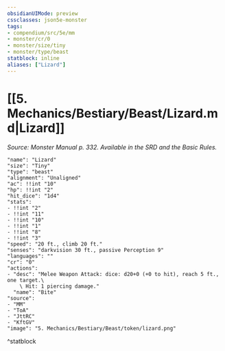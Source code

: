 ```yaml
---
obsidianUIMode: preview
cssclasses: json5e-monster
tags:
- compendium/src/5e/mm
- monster/cr/0
- monster/size/tiny
- monster/type/beast
statblock: inline
aliases: ["Lizard"]
---
```

# [[5. Mechanics/Bestiary/Beast/Lizard.md|Lizard]]
*Source: Monster Manual p. 332. Available in the SRD and the Basic Rules.*  

```statblock
"name": "Lizard"
"size": "Tiny"
"type": "beast"
"alignment": "Unaligned"
"ac": !!int "10"
"hp": !!int "2"
"hit_dice": "1d4"
"stats":
- !!int "2"
- !!int "11"
- !!int "10"
- !!int "1"
- !!int "8"
- !!int "3"
"speed": "20 ft., climb 20 ft."
"senses": "darkvision 30 ft., passive Perception 9"
"languages": ""
"cr": "0"
"actions":
- "desc": "Melee Weapon Attack: dice: d20+0 (+0 to hit), reach 5 ft., one target.\
    \ Hit: 1 piercing damage."
  "name": "Bite"
"source":
- "MM"
- "ToA"
- "JttRC"
- "KftGV"
"image": "5. Mechanics/Bestiary/Beast/token/lizard.png"
```
^statblock